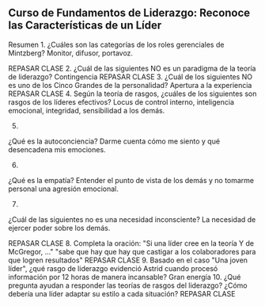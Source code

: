 ## Curso de Fundamentos de Liderazgo: Reconoce las Características de un Líder

Resumen
1.
¿Cuáles son las categorías de los roles gerenciales de Mintzberg?
Monitor, difusor, portavoz.

REPASAR CLASE
2.
¿Cuál de las siguientes NO es un paradigma de la teoría de liderazgo?
Contingencia
REPASAR CLASE
3.
¿Cuál de los siguientes NO es uno de los Cinco Grandes de la personalidad?
Apertura a la experiencia
REPASAR CLASE
4.
Según la teoría de rasgos, ¿cuáles de los siguientes son rasgos de los líderes efectivos?
Locus de control interno, inteligencia emocional, integridad, sensibilidad a los demás.

5.
¿Qué es la autoconciencia?
Darme cuenta cómo me siento y qué desencadena mis emociones.

6.
¿Qué es la empatía?
Entender el punto de vista de los demás y no tomarme personal una agresión emocional.

7.
¿Cuál de las siguientes no es una necesidad inconsciente?
La necesidad de ejercer poder sobre los demás.

REPASAR CLASE
8.
Completa la oración: "Si una líder cree en la teoría Y de McGregor, ..."
"sabe que hay que hay que castigar a los colaboradores para que logren resultados"
REPASAR CLASE
9.
Basado en el caso "Una joven líder", ¿qué rasgo de liderazgo evidenció Astrid cuando procesó información por 12 horas de manera incansable?
Gran energía
10.
¿Qué pregunta ayudan a responder las teorías de rasgos del liderazgo?
¿Cómo debería una líder adaptar su estilo a cada situación?
REPASAR CLASE